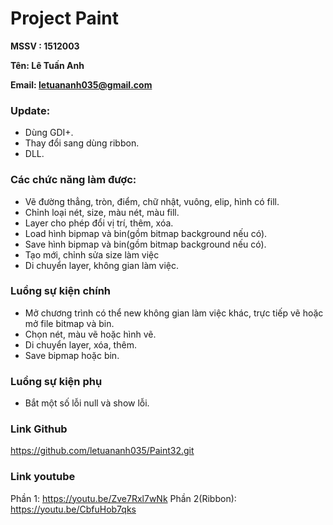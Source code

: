 # Project Paint
**MSSV : 1512003**

**Tên: Lê Tuấn Anh**

**Email: letuananh035@gmail.com**


### Update:
  - Dùng GDI+.
  - Thay đổi sang dùng ribbon.
  - DLL.
### Các chức năng làm được:
  - Vẽ đường thẳng, tròn, điểm, chữ nhật, vuông, elip, hình có fill.
  - Chỉnh loại nét, size, màu nét, màu fill.
  - Layer cho phép đổi vị trí, thêm, xóa.
  - Load hình bipmap và bin(gồm bitmap background nếu có).
  - Save hình bipmap và bin(gồm bitmap background nếu có).
  - Tạo mới, chỉnh sửa size làm việc
  - Di chuyển layer, không gian làm việc.
### Luồng sự kiện chính
  - Mở chương trình có thể new không gian làm việc khác, trực tiếp vẽ hoặc mở file bitmap và bin.
  - Chọn nét, màu vẽ hoặc hình vẽ.
  - Di chuyển layer, xóa, thêm.
  - Save bipmap hoặc bin.
### Luồng sự kiện phụ
  - Bắt một số lỗi null và show lỗi.
### Link Github
https://github.com/letuananh035/Paint32.git
### Link youtube
 Phần 1: https://youtu.be/Zve7Rxl7wNk
 Phần 2(Ribbon): https://youtu.be/CbfuHob7qks
